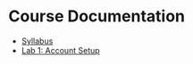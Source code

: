 # Course Documentation

- [Syllabus](syllabus.md)
- [Lab 1: Account Setup](lab-1-account-setup/instructions.md)
